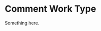 [title]: # (Comment Work Type)
[tags]: # (XXX)
[priority]: # (5936)
# Comment Work Type
Something here.
